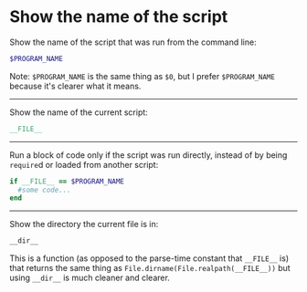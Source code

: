 # Show the name of the script

Show the name of the script that was run from the command line:

```ruby
$PROGRAM_NAME
```

Note: `$PROGRAM_NAME` is the same thing as `$0`, but I prefer `$PROGRAM_NAME` because it's clearer what it means.

-------------

Show the name of the current script:

```ruby
__FILE__
```

-------------

Run a block of code only if the script was run directly, instead of by being `require`d or loaded from another script:

```ruby
if __FILE__ == $PROGRAM_NAME
  #some code...
end
```

-------------

Show the directory the current file is in:

```ruby
__dir__
```

This is a function (as opposed to the parse-time constant that `__FILE__` is) that returns the same thing as `File.dirname(File.realpath(__FILE__))` but using `__dir__` is much cleaner and clearer.



